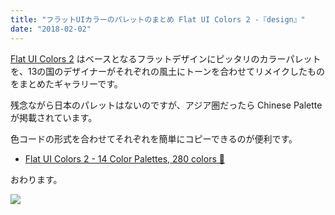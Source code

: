 ```yaml
---
title: "フラットUIカラーのパレットのまとめ Flat UI Colors 2 -『design』"
date: "2018-02-02"
---
```


[Flat UI Colors 2](http://flatuicolors.com/) はベースとなるフラットデザインにピッタリのカラーパレットを、13の国のデザイナーがそれぞれの風土にトーンを合わせてリメイクしたものをまとめたギャラリーです。

残念ながら日本のパレットはないのですが、アジア圏だったら Chinese Palette が掲載されています。

色コードの形式を合わせてそれぞれを簡単にコピーできるのが便利です。

- [Flat UI Colors 2 - 14 Color Palettes, 280 colors 🎨](http://flatuicolors.com/)

おわります。

![](images/flatuicolors.jpg)

